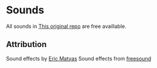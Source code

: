 # Sounds

All sounds in [This original repo](https://github.com/ralfmh/grid) are free availlable.

## Attribution

Sound effects by [Eric Matyas](www.soundimage.org)
Sound effects from [freesound](freesound.org)
